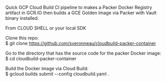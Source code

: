 Quick GCP Cloud Build CI pipeline to makes a Packer Docker Registry artifact in GCR.IO then builds a GCE Golden Image via Packer with Vault binary installed.

From CLOUD SHELL or your local SDK

Clone this repo:<br>
$ git clone https://github.com/sveronneau/cloudbuild-packer-container

Go to the directory that has the source code for the packer Docker image:<br>
$ cd cloudbuild-packer-container

Build the Docker image via Cloud Build:<br>
$ gcloud builds submit --config cloudbuild.yaml .
